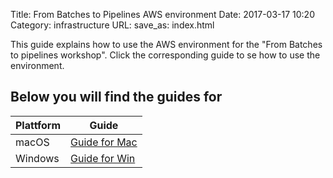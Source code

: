 Title: From Batches to Pipelines AWS environment
Date: 2017-03-17 10:20
Category: infrastructure
URL:
save_as: index.html

This guide explains how to use the AWS environment for the "From Batches to pipelines workshop".
Click the corresponding guide to se how to use the environment.

## Below you will find the guides for 
Plattform | Guide
----------|------------------------------------
macOS     | [Guide for Mac]({filename}/mac.md)
Windows   | [Guide for Win]({filename}/win.md)
